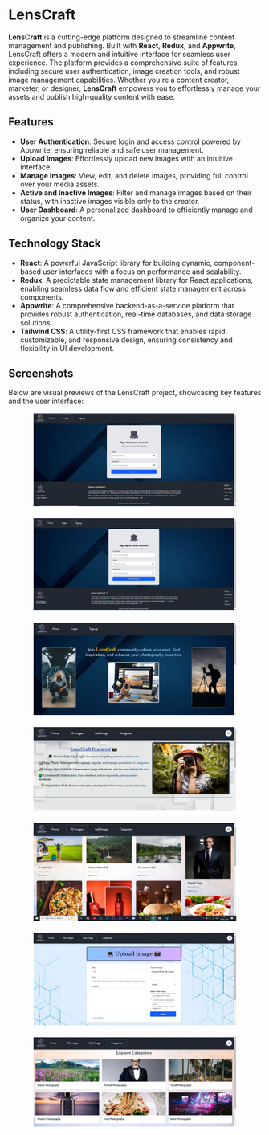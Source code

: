 # LensCraft

**LensCraft** is a cutting-edge platform designed to streamline content management and publishing. Built with **React**, **Redux**, and **Appwrite**, LensCraft offers a modern and intuitive interface for seamless user experience. The platform provides a comprehensive suite of features, including secure user authentication, image creation tools, and robust image management capabilities. Whether you're a content creator, marketer, or designer, **LensCraft** empowers you to effortlessly manage your assets and publish high-quality content with ease.

## Features

- **User Authentication**: Secure login and access control powered by Appwrite, ensuring reliable and safe user management.
- **Upload Images**: Effortlessly upload new images with an intuitive interface.
- **Manage Images**: View, edit, and delete images, providing full control over your media assets.
- **Active and Inactive Images**: Filter and manage images based on their status, with inactive images visible only to the creator.
- **User Dashboard**: A personalized dashboard to efficiently manage and organize your content.

## Technology Stack

- **React**: A powerful JavaScript library for building dynamic, component-based user interfaces with a focus on performance and scalability.
- **Redux**: A predictable state management library for React applications, enabling seamless data flow and efficient state management across components.
- **Appwrite**: A comprehensive backend-as-a-service platform that provides robust authentication, real-time databases, and data storage solutions.
- **Tailwind CSS**: A utility-first CSS framework that enables rapid, customizable, and responsive design, ensuring consistency and flexibility in UI development.

## Screenshots

Below are visual previews of the LensCraft project, showcasing key features and the user interface:

<div style="display: flex; flex-wrap: wrap; gap: 20px; justify-content: center;">
  <img src="public/login.JPG" alt="Login" style="width: 80%; border: 2px solid white;"/>
  <img src="public/signup.JPG" alt="Signup" style="width: 80%; border: 2px solid white;"/>
  <img src="public/home.JPG" alt="Home" style="width: 80%; border: 2px solid white;"/>
  <img src="public/home1.JPG" alt="Home" style="width: 80%; border: 2px solid white;"/>
  <img src="public/all-images.JPG" alt="All-Images" style="width: 80%; border: 2px solid white;"/>
  <img src="public/add-image.JPG" alt="Add-Image" style="width: 80%; border: 2px solid white;"/>
  <img src="public/categories.JPG" alt="Categories" style="width: 80%; border: 2px solid white;"/>
</div>
